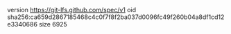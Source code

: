 version https://git-lfs.github.com/spec/v1
oid sha256:ca659d2867185468c4c0f7f8f2ba037d0096fc49f260b04a8df1cd12e3340686
size 6925
